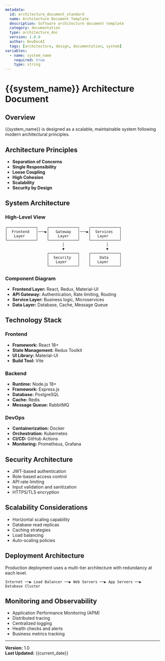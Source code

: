 ```yaml
---
metadata:
  id: architecture_document_standard
  name: Architecture Document Template
  description: Software architecture document template
  category: documentation
  type: architecture_doc
  version: 1.0.0
  author: DevDocAI
  tags: [architecture, design, documentation, system]
variables:
  - name: system_name
    required: true
    type: string
---
```


# {{system_name}} Architecture Document

## Overview

{{system_name}} is designed as a scalable, maintainable system following modern architectural principles.

## Architecture Principles

- **Separation of Concerns**
- **Single Responsibility**
- **Loose Coupling**
- **High Cohesion**
- **Scalability**
- **Security by Design**

## System Architecture

### High-Level View

```
┌─────────────┐    ┌─────────────┐    ┌─────────────┐
│  Frontend   │───▶│   Gateway   │───▶│  Services   │
│   Layer     │    │    Layer    │    │   Layer     │
└─────────────┘    └─────────────┘    └─────────────┘
                          │                   │
                          ▼                   ▼
                   ┌─────────────┐    ┌─────────────┐
                   │  Security   │    │    Data     │
                   │   Layer     │    │   Layer     │
                   └─────────────┘    └─────────────┘
```

### Component Diagram

- **Frontend Layer:** React, Redux, Material-UI
- **API Gateway:** Authentication, Rate limiting, Routing
- **Service Layer:** Business logic, Microservices
- **Data Layer:** Database, Cache, Message Queue

## Technology Stack

### Frontend

- **Framework:** React 18+
- **State Management:** Redux Toolkit
- **UI Library:** Material-UI
- **Build Tool:** Vite

### Backend

- **Runtime:** Node.js 18+
- **Framework:** Express.js
- **Database:** PostgreSQL
- **Cache:** Redis
- **Message Queue:** RabbitMQ

### DevOps

- **Containerization:** Docker
- **Orchestration:** Kubernetes
- **CI/CD:** GitHub Actions
- **Monitoring:** Prometheus, Grafana

## Security Architecture

- JWT-based authentication
- Role-based access control
- API rate limiting
- Input validation and sanitization
- HTTPS/TLS encryption

## Scalability Considerations

- Horizontal scaling capability
- Database read replicas
- Caching strategies
- Load balancing
- Auto-scaling policies

## Deployment Architecture

Production deployment uses a multi-tier architecture with redundancy at each level.

```
Internet ──▶ Load Balancer ──▶ Web Servers ──▶ App Servers ──▶ Database Cluster
```

## Monitoring and Observability

- Application Performance Monitoring (APM)
- Distributed tracing
- Centralized logging
- Health checks and alerts
- Business metrics tracking

---
**Version:** 1.0  
**Last Updated:** {{current_date}}

